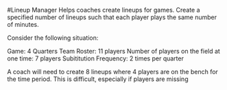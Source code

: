 #Lineup Manager
Helps coaches create lineups for games. Create a specified number of lineups such that each player plays the same number of minutes.

Consider the following situation:

Game: 4 Quarters
Team Roster: 11 players
Number of players on the field at one time: 7 players
Subititution Frequency: 2 times per quarter

A coach will need to create 8 lineups where 4 players are on the bench for the time period. This is difficult, especially if players are missing
